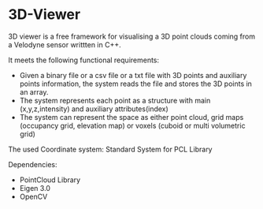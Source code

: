 # 3D-Viewer
3D viewer is a free framework for visualising a 3D point clouds coming from a Velodyne sensor writtten in C++.

It meets the following functional requirements:
- Given a binary file or a csv file or a txt file with 3D points and auxiliary points information, the system reads the file and stores the 3D points in an array.
- The system represents each point as a structure with main (x,y,z,intensity) and auxiliary attributes(index)
- The system can represent the space as either point cloud, grid maps (occupancy grid, elevation map) or voxels (cuboid or multi volumetric grid)

The used Coordinate system:
Standard System for PCL Library

Dependencies:
- PointCloud Library
- Eigen 3.0
- OpenCV
